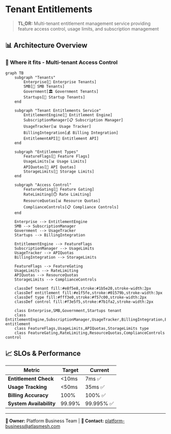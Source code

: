 # Tenant Entitlements

> **TL;DR:** Multi-tenant entitlement management service providing feature access control, usage limits, and subscription management

## 📊 **Architecture Overview**

### 🏢 **Where it fits** - Multi-tenant Access Control
```mermaid
graph TB
    subgraph "Tenants"
        Enterprise[🏢 Enterprise Tenants]
        SMB[🏪 SMB Tenants]
        Government[🏛️ Government Tenants]
        Startups[🚀 Startup Tenants]
    end
    
    subgraph "Tenant Entitlements Service"
        EntitlementEngine[🎯 Entitlement Engine]
        SubscriptionManager[📋 Subscription Manager]
        UsageTracker[📊 Usage Tracker]
        BillingIntegration[💰 Billing Integration]
        EntitlementAPI[🔌 Entitlement API]
    end
    
    subgraph "Entitlement Types"
        FeatureFlags[🚩 Feature Flags]
        UsageLimits[📊 Usage Limits]
        APIQuotas[🔌 API Quotas]
        StorageLimits[💾 Storage Limits]
    end
    
    subgraph "Access Control"
        FeatureGating[🚪 Feature Gating]
        RateLimiting[⏱️ Rate Limiting]
        ResourceQuotas[📊 Resource Quotas]
        ComplianceControls[📋 Compliance Controls]
    end
    
    Enterprise --> EntitlementEngine
    SMB --> SubscriptionManager
    Government --> UsageTracker
    Startups --> BillingIntegration
    
    EntitlementEngine --> FeatureFlags
    SubscriptionManager --> UsageLimits
    UsageTracker --> APIQuotas
    BillingIntegration --> StorageLimits
    
    FeatureFlags --> FeatureGating
    UsageLimits --> RateLimiting
    APIQuotas --> ResourceQuotas
    StorageLimits --> ComplianceControls
    
    classDef tenant fill:#e8f5e8,stroke:#1b5e20,stroke-width:2px
    classDef entitlement fill:#e1f5fe,stroke:#01579b,stroke-width:3px
    classDef type fill:#fff3e0,stroke:#f57c00,stroke-width:2px
    classDef control fill:#f3e5f5,stroke:#7b1fa2,stroke-width:2px
    
    class Enterprise,SMB,Government,Startups tenant
    class EntitlementEngine,SubscriptionManager,UsageTracker,BillingIntegration,EntitlementAPI entitlement
    class FeatureFlags,UsageLimits,APIQuotas,StorageLimits type
    class FeatureGating,RateLimiting,ResourceQuotas,ComplianceControls control
```

## 📈 **SLOs & Performance**

| Metric | Target | Current |
|--------|--------|---------|
| **Entitlement Check** | <10ms | 7ms ✅ |
| **Usage Tracking** | <50ms | 35ms ✅ |
| **Billing Accuracy** | 100% | 100% ✅ |
| **System Availability** | 99.99% | 99.995% ✅ |

---

**🎯 Owner:** Platform Business Team | **📧 Contact:** platform-business@atlasmesh.com
